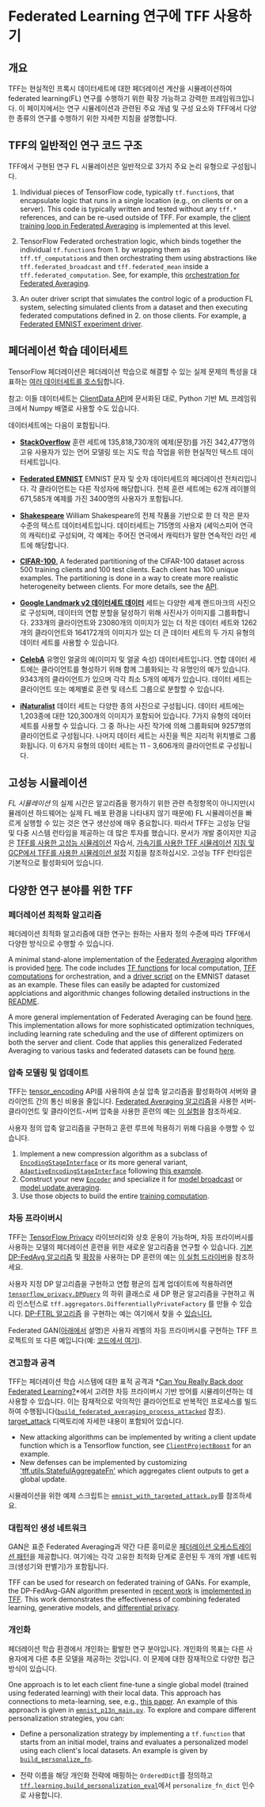 # Federated Learning 연구에 TFF 사용하기

<!-- Note that some section headings are used as deep links into the document.
     If you update those section headings, please make sure you also update
     any links to the section. -->

## 개요

TFF는 현실적인 프록시 데이터세트에 대한 페더레이션 계산을 시뮬레이션하여 federated learning(FL) 연구를 수행하기 위한 확장 가능하고 강력한 프레임워크입니다. 이 페이지에서는 연구 시뮬레이션과 관련된 주요 개념 및 구성 요소와 TFF에서 다양한 종류의 연구를 수행하기 위한 자세한 지침을 설명합니다.

## TFF의 일반적인 연구 코드 구조

TFF에서 구현된 연구 FL 시뮬레이션은 일반적으로 3가지 주요 논리 유형으로 구성됩니다.

1. Individual pieces of TensorFlow code, typically `tf.function`s, that encapsulate logic that runs in a single location (e.g., on clients or on a server). This code is typically written and tested without any `tff.*` references, and can be re-used outside of TFF. For example, the [client training loop in Federated Averaging](https://github.com/tensorflow/federated/blob/main/tensorflow_federated/python/examples/simple_fedavg/simple_fedavg_tf.py#L184-L222) is implemented at this level.

2. TensorFlow Federated orchestration logic, which binds together the individual `tf.function`s from 1. by wrapping them as `tff.tf_computation`s and then orchestrating them using abstractions like `tff.federated_broadcast` and `tff.federated_mean` inside a `tff.federated_computation`. See, for example, this [orchestration for Federated Averaging](https://github.com/tensorflow/federated/blob/main/tensorflow_federated/python/examples/simple_fedavg/simple_fedavg_tff.py#L112-L140).

3. An outer driver script that simulates the control logic of a production FL system, selecting simulated clients from a dataset and then executing federated computations defined in 2. on those clients. For example, [a Federated EMNIST experiment driver](https://github.com/tensorflow/federated/blob/main/tensorflow_federated/python/examples/simple_fedavg/emnist_fedavg_main.py).

## 페더레이션 학습 데이터세트

TensorFlow 페더레이션은 페더레이션 학습으로 해결할 수 있는 실제 문제의 특성을 대표하는 [여러 데이터세트를 호스팅](https://www.tensorflow.org/federated/api_docs/python/tff/simulation/datasets)합니다.

참고: 이들 데이터세트는 [ClientData API](https://www.tensorflow.org/federated/api_docs/python/tff/simulation/ClientData)에 문서화된 대로, Python 기반 ML 프레임워크에서 Numpy 배열로 사용할 수도 있습니다.

데이터세트에는 다음이 포함됩니다.

- [**StackOverflow**](https://www.tensorflow.org/federated/api_docs/python/tff/simulation/datasets/stackoverflow/load_data) 훈련 세트에 135,818,730개의 예제(문장)를 가진 342,477명의 고유 사용자가 있는 언어 모델링 또는 지도 학습 작업을 위한 현실적인 텍스트 데이터세트입니다.

- [**Federated EMNIST**](https://www.tensorflow.org/federated/api_docs/python/tff/simulation/datasets/emnist/load_data) EMNIST 문자 및 숫자 데이터세트의 페더레이션 전처리입니다. 각 클라이언트는 다른 작성자에 해당합니다. 전체 훈련 세트에는 62개 레이블의 671,585개 예제를 가진 3400명의 사용자가 포함됩니다.

- [**Shakespeare**](https://www.tensorflow.org/federated/api_docs/python/tff/simulation/datasets/shakespeare/load_data) William Shakespeare의 전체 작품을 기반으로 한 더 작은 문자 수준의 텍스트 데이터세트입니다. 데이터세트는 715명의 사용자 (셰익스피어 연극의 캐릭터)로 구성되며, 각 예제는 주어진 연극에서 캐릭터가 말한 연속적인 라인 세트에 해당합니다.

- [**CIFAR-100**.](https://www.tensorflow.org/federated/api_docs/python/tff/simulation/datasets/cifar100/load_data) A federated partitioning of the CIFAR-100 dataset across 500 training clients and 100 test clients. Each client has 100 unique examples. The partitioning is done in a way to create more realistic heterogeneity between clients. For more details, see the [API](https://www.tensorflow.org/federated/api_docs/python/tff/simulation/datasets/cifar100/load_data).

- [**Google Landmark v2 데이터세트 데이터**](https://www.tensorflow.org/federated/api_docs/python/tff/simulation/datasets/gldv2/load_data) 세트는 다양한 세계 랜드마크의 사진으로 구성되며, 데이터의 연합 분할을 달성하기 위해 사진사가 이미지를 그룹화합니다. 233개의 클라이언트와 23080개의 이미지가 있는 더 작은 데이터 세트와 1262개의 클라이언트와 164172개의 이미지가 있는 더 큰 데이터 세트의 두 가지 유형의 데이터 세트를 사용할 수 있습니다.

- [**CelebA**](https://www.tensorflow.org/federated/api_docs/python/tff/simulation/datasets/celeba/load_data) 유명인 얼굴의 예(이미지 및 얼굴 속성) 데이터세트입니다. 연합 데이터 세트에는 클라이언트를 형성하기 위해 함께 그룹화되는 각 유명인의 예가 있습니다. 9343개의 클라이언트가 있으며 각각 최소 5개의 예제가 있습니다. 데이터 세트는 클라이언트 또는 예제별로 훈련 및 테스트 그룹으로 분할할 수 있습니다.

- [**iNaturalist**](https://www.tensorflow.org/federated/api_docs/python/tff/simulation/datasets/inaturalist/load_data) 데이터 세트는 다양한 종의 사진으로 구성됩니다. 데이터 세트에는 1,203종에 대한 120,300개의 이미지가 포함되어 있습니다. 7가지 유형의 데이터 세트를 사용할 수 있습니다. 그 중 하나는 사진 작가에 의해 그룹화되며 9257명의 클라이언트로 구성됩니다. 나머지 데이터 세트는 사진을 찍은 지리적 위치별로 그룹화됩니다. 이 6가지 유형의 데이터 세트는 11 - 3,606개의 클라이언트로 구성됩니다.

## 고성능 시뮬레이션

*FL 시뮬레이션* 의 실제 시간은 알고리즘을 평가하기 위한 관련 측정항목이 아니지만(시뮬레이션 하드웨어는 실제 FL 배포 환경을 나타내지 않기 때문에) FL 시뮬레이션을 빠르게 실행할 수 있는 것은 연구 생산성에 매우 중요합니다. 따라서 TFF는 고성능 단일 및 다중 시스템 런타임을 제공하는 데 많은 투자를 했습니다. 문서가 개발 중이지만 지금은 [TFF를 사용한 고성능 시뮬레이션](https://www.tensorflow.org/federated/tutorials/simulations) 자습서, [가속기를 사용한 TFF 시뮬레이션](https://www.tensorflow.org/federated/tutorials/simulations_with_accelerators) [지침 및 GCP에서 TFF를 사용한 시뮬레이션 설정](https://www.tensorflow.org/federated/gcp_setup) 지침을 참조하십시오. 고성능 TFF 런타임은 기본적으로 활성화되어 있습니다.

## 다양한 연구 분야를 위한 TFF

### 페더레이션 최적화 알고리즘

페더레이션 최적화 알고리즘에 대한 연구는 원하는 사용자 정의 수준에 따라 TFF에서 다양한 방식으로 수행할 수 있습니다.

A minimal stand-alone implementation of the [Federated Averaging](https://arxiv.org/abs/1602.05629) algorithm is provided [here](https://github.com/tensorflow/federated/blob/main/tensorflow_federated/python/examples/simple_fedavg). The code includes [TF functions](https://github.com/tensorflow/federated/blob/main/tensorflow_federated/python/examples/simple_fedavg/simple_fedavg_tf.py) for local computation, [TFF computations](https://github.com/tensorflow/federated/blob/main/tensorflow_federated/python/examples/simple_fedavg/simple_fedavg_tff.py) for orchestration, and a [driver script](https://github.com/tensorflow/federated/blob/main/tensorflow_federated/python/examples/simple_fedavg/emnist_fedavg_main.py) on the EMNIST dataset as an example. These files can easily be adapted for customized applciations and algorithmic changes following detailed instructions in the [README](https://github.com/tensorflow/federated/blob/main/tensorflow_federated/python/examples/simple_fedavg/README.md).

A more general implementation of Federated Averaging can be found [here](https://github.com/google-research/federated/blob/master/optimization/fed_avg_schedule.py). This implementation allows for more sophisticated optimization techniques, including learning rate scheduling and the use of different optimizers on both the server and client. Code that applies this generalized Federated Averaging to various tasks and federated datasets can be found [here](https://github.com/google-research/federated/blob/master/optimization).

### 압축 모델링 및 업데이트

TFF는 [tensor_encoding](https://github.com/tensorflow/model-optimization/tree/master/tensorflow_model_optimization/python/core/internal/tensor_encoding) API를 사용하여 손실 압축 알고리즘을 활성화하여 서버와 클라이언트 간의 통신 비용을 줄입니다. [Federated Averaging 알고리즘](https://arxiv.org/abs/1812.07210)을 사용한 서버-클라이언트 및 클라이언트-서버 압축을 사용한 훈련의 예는 [이 실험](https://github.com/tensorflow/federated/blob/master/tensorflow_federated/python/research/compression/run_experiment.py)을 참조하세요.

사용자 정의 압축 알고리즘을 구현하고 훈련 루프에 적용하기 위해 다음을 수행할 수 있습니다.

1. Implement a new compression algorithm as a subclass of [`EncodingStageInterface`](https://github.com/tensorflow/model-optimization/blob/master/tensorflow_model_optimization/python/core/internal/tensor_encoding/core/encoding_stage.py#L75) or its more general variant, [`AdaptiveEncodingStageInterface`](https://github.com/tensorflow/model-optimization/blob/master/tensorflow_model_optimization/python/core/internal/tensor_encoding/core/encoding_stage.py#L274) following [this example](https://github.com/google-research/federated/blob/master/compression/sparsity.py).
2. Construct your new [`Encoder`](https://github.com/tensorflow/model-optimization/blob/master/tensorflow_model_optimization/python/core/internal/tensor_encoding/core/core_encoder.py#L38) and specialize it for [model broadcast](https://github.com/google-research/federated/blob/master/compression/run_experiment.py#L118) or [model update averaging](https://github.com/google-research/federated/blob/master/compression/run_experiment.py#L144).
3. Use those objects to build the entire [training computation](https://github.com/google-research/federated/blob/master/compression/run_experiment.py#L247).

### 차등 프라이버시

TFF는 [TensorFlow Privacy](https://github.com/tensorflow/privacy) 라이브러리와 상호 운용이 가능하며, 차등 프라이버시를 사용하는 모델의 페더레이션 훈련을 위한 새로운 알고리즘을 연구할 수 있습니다. [기본 DP-FedAvg 알고리즘](https://arxiv.org/abs/1710.06963) 및 [확장](https://arxiv.org/abs/1812.06210)을 사용하는 DP 훈련의 예는 [이 실험 드라이버](https://github.com/tensorflow/federated/blob/master/tensorflow_federated/python/research/differential_privacy/stackoverflow/run_federated.py)을 참조하세요.

사용자 지정 DP 알고리즘을 구현하고 연합 평균의 집계 업데이트에 적용하려면 [`tensorflow_privacy.DPQuery`](https://github.com/tensorflow/privacy/blob/master/tensorflow_privacy/privacy/dp_query/dp_query.py#L54) 의 하위 클래스로 새 DP 평균 알고리즘을 구현하고 쿼리 인스턴스로 `tff.aggregators.DifferentiallyPrivateFactory` 를 만들 수 있습니다. [DP-FTRL 알고리즘](https://arxiv.org/abs/2103.00039) 을 구현하는 예는 여기에서 찾을 수 [있습니다.](https://github.com/google-research/federated/blob/master/dp_ftrl/dp_fedavg.py)

Federated GAN([아래에서](#generative_adversarial_networks) 설명)은 사용자 레벨의 차등 프라이버시를 구현하는 TFF 프로젝트의 또 다른 예입니다(예: [코드에서 여기](https://github.com/tensorflow/federated/blob/master/tensorflow_federated/python/research/gans/tff_gans.py#L293)).

### 견고함과 공격

TFF는 페더레이션 학습 시스템에 대한 표적 공격과 *[Can You Really Back door Federated Learning?](https://arxiv.org/abs/1911.07963)*에서 고려한 차등 프라이버시 기반 방어를 시뮬레이션하는 데 사용할 수 있습니다. 이는 잠재적으로 악의적인 클라이언트로 반복적인 프로세스를 빌드하여 수행됩니다([`build_federated_averaging_process_attacked`](https://github.com/tensorflow/federated/blob/6477a3dba6e7d852191bfd733f651fad84b82eab/tensorflow_federated/python/research/targeted_attack/attacked_fedavg.py#L412) 참조). [target_attack](https://github.com/tensorflow/federated/tree/6477a3dba6e7d852191bfd733f651fad84b82eab/tensorflow_federated/python/research/targeted_attack) 디렉토리에 자세한 내용이 포함되어 있습니다.

- New attacking algorithms can be implemented by writing a client update function which is a Tensorflow function, see [`ClientProjectBoost`](https://github.com/tensorflow/federated/blob/6477a3dba6e7d852191bfd733f651fad84b82eab/federated_research/targeted_attack/attacked_fedavg.py#L460) for an example.
- New defenses can be implemented by customizing ['tff.utils.StatefulAggregateFn'](https://github.com/tensorflow/federated/blob/6477a3dba6e7d852191bfd733f651fad84b82eab/tensorflow_federated/python/core/utils/computation_utils.py#L103) which aggregates client outputs to get a global update.

시뮬레이션을 위한 예제 스크립트는 [`emnist_with_targeted_attack.py`](https://github.com/tensorflow/federated/blob/6477a3dba6e7d852191bfd733f651fad84b82eab/tensorflow_federated/python/research/targeted_attack/emnist_with_targeted_attack.py)를 참조하세요.

### 대립적인 생성 네트워크

GAN은 표준 Federated Averaging과 약간 다른 흥미로운 [페더레이션 오케스트레이션 패턴](https://github.com/tensorflow/federated/blob/master/tensorflow_federated/python/research/gans/tff_gans.py#L266-L316)을 제공합니다. 여기에는 각각 고유한 최적화 단계로 훈련된 두 개의 개별 네트워크(생성기와 판별기)가 포함됩니다.

TFF can be used for research on federated training of GANs. For example, the DP-FedAvg-GAN algorithm presented in [recent work](https://arxiv.org/abs/1911.06679) is [implemented in TFF](https://github.com/tensorflow/federated/tree/main/federated_research/gans). This work demonstrates the effectiveness of combining federated learning, generative models, and [differential privacy](#differential_privacy).

### 개인화

페더레이션 학습 환경에서 개인화는 활발한 연구 분야입니다. 개인화의 목표는 다른 사용자에게 다른 추론 모델을 제공하는 것입니다. 이 문제에 대한 잠재적으로 다양한 접근 방식이 있습니다.

One approach is to let each client fine-tune a single global model (trained using federated learning) with their local data. This approach has connections to meta-learning, see, e.g., [this paper](https://arxiv.org/abs/1909.12488). An example of this approach is given in [`emnist_p13n_main.py`](https://github.com/tensorflow/federated/blob/main/tensorflow_federated/python/examples/personalization/emnist_p13n_main.py). To explore and compare different personalization strategies, you can:

- Define a personalization strategy by implementing a `tf.function` that starts from an initial model, trains and evaluates a personalized model using each client's local datasets. An example is given by [`build_personalize_fn`](https://github.com/tensorflow/federated/blob/main/tensorflow_federated/python/examples/personalization/p13n_utils.py).

- 전략 이름을 해당 개인화 전략에 매핑하는 `OrderedDict`를 정의하고 [`tff.learning.build_personalization_eval`](https://www.tensorflow.org/federated/api_docs/python/tff/learning/build_personalization_eval)에서 `personalize_fn_dict` 인수로 사용합니다.
